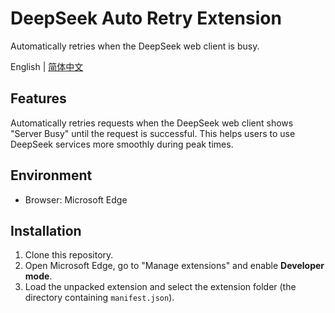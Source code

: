 # DeepSeek Auto Retry Extension

Automatically retries when the DeepSeek web client is busy.

English | [简体中文](README-zh_CN.md)

## Features

Automatically retries requests when the DeepSeek web client shows "Server Busy" until the request is successful. This helps users to use DeepSeek services more smoothly during peak times.

## Environment

- Browser: Microsoft Edge

## Installation
1. Clone this repository.
2. Open Microsoft Edge, go to "Manage extensions" and enable **Developer mode**.
3. Load the unpacked extension and select the extension folder (the directory containing `manifest.json`).
